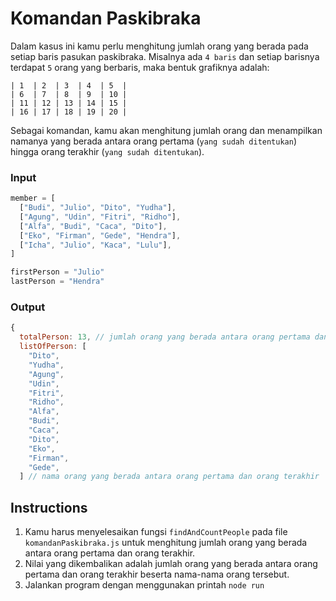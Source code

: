 # Komandan Paskibraka

Dalam kasus ini kamu perlu menghitung jumlah orang yang berada pada setiap baris pasukan paskibraka. Misalnya ada `4 baris` dan setiap barisnya terdapat `5` orang yang berbaris, maka bentuk grafiknya adalah:

    | 1  | 2  | 3  | 4  | 5  |
    | 6  | 7  | 8  | 9  | 10 |
    | 11 | 12 | 13 | 14 | 15 |
    | 16 | 17 | 18 | 19 | 20 |

Sebagai komandan, kamu akan menghitung jumlah orang dan menampilkan namanya yang berada antara orang pertama (`yang sudah ditentukan`) hingga orang terakhir (`yang sudah ditentukan`).

### Input

```js
member = [
  ["Budi", "Julio", "Dito", "Yudha"],
  ["Agung", "Udin", "Fitri", "Ridho"],
  ["Alfa", "Budi", "Caca", "Dito"],
  ["Eko", "Firman", "Gede", "Hendra"],
  ["Icha", "Julio", "Kaca", "Lulu"],
]

firstPerson = "Julio"
lastPerson = "Hendra"
```

### Output

```js
{
  totalPerson: 13, // jumlah orang yang berada antara orang pertama dan orang terakhir
  listOfPerson: [
    "Dito",
    "Yudha",
    "Agung",
    "Udin",
    "Fitri",
    "Ridho",
    "Alfa",
    "Budi",
    "Caca",
    "Dito",
    "Eko",
    "Firman",
    "Gede",
  ] // nama orang yang berada antara orang pertama dan orang terakhir
```

## Instructions

1. Kamu harus menyelesaikan fungsi `findAndCountPeople` pada file `komandanPaskibraka.js` untuk menghitung jumlah orang yang berada antara orang pertama dan orang terakhir.
2. Nilai yang dikembalikan adalah jumlah orang yang berada antara orang pertama dan orang terakhir beserta nama-nama orang tersebut.
3. Jalankan program dengan menggunakan printah `node run`
